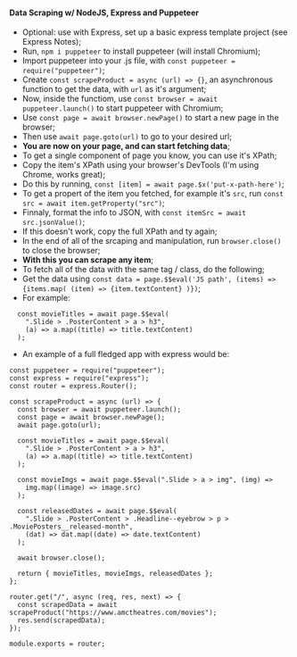 #### Data Scraping w/ NodeJS, Express and Puppeteer

- Optional: use with Express, set up a basic express template project (see Express Notes);
- Run, `npm i puppeteer` to install puppeteer (will install Chromium);
- Import puppeteer into your .js file, with `const puppeteer = require("puppeteer")`;
- Create `const scrapeProduct = async (url) => {}`, an asynchronous function to get the data, with `url` as it's argument;
- Now, inside the functiom, use `const browser = await puppeteer.launch()` to start puppeteer with Chromium;
- Use `const page = await browser.newPage()` to start a new page in the browser;
- Then use `await page.goto(url)` to go to your desired url;
- **You are now on your page, and can start fetching data**;
- To get a single component of page you know, you can use it's XPath;
- Copy the item's XPath using your browser's DevTools (I'm using Chrome, works great);
- Do this by running, `const [item] = await page.$x('put-x-path-here')`;
- To get a propert of the item you fetched, for example it's `src`, run `const src = await item.getProperty("src")`;
- Finnaly, format the info to JSON, with `const itemSrc = await src.jsonValue()`;
- If this doesn't work, copy the full XPath and ty again;
- In the end of all of the srcaping and manipulation, run `browser.close()` to close the browser;
- **With this you can scrape any item**;
- To fetch all of the data with the same tag / class, do the following;
- Get the data using `const data = page.$$eval('JS path', (items) => {items.map( (item) => {item.textContent} )})`;
- For example:

```
  const movieTitles = await page.$$eval(
    ".Slide > .PosterContent > a > h3",
    (a) => a.map((title) => title.textContent)
  );
```

- An example of a full fledged app with express would be:

```
const puppeteer = require("puppeteer");
const express = require("express");
const router = express.Router();

const scrapeProduct = async (url) => {
  const browser = await puppeteer.launch();
  const page = await browser.newPage();
  await page.goto(url);

  const movieTitles = await page.$$eval(
    ".Slide > .PosterContent > a > h3",
    (a) => a.map((title) => title.textContent)
  );

  const movieImgs = await page.$$eval(".Slide > a > img", (img) =>
    img.map((image) => image.src)
  );

  const releasedDates = await page.$$eval(
    ".Slide > .PosterContent > .Headline--eyebrow > p > .MoviePosters__released-month",
    (dat) => dat.map((date) => date.textContent)
  );

  await browser.close();

  return { movieTitles, movieImgs, releasedDates };
};

router.get("/", async (req, res, next) => {
  const scrapedData = await scrapeProduct("https://www.amctheatres.com/movies");
  res.send(scrapedData);
});

module.exports = router;


```
